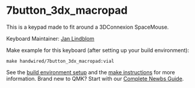 # 7button_3dx_macropad

This is a keypad made to fit around a 3DConnexion SpaceMouse.

Keyboard Maintainer: [Jan Lindblom](https://github.com/janlindblom)  

Make example for this keyboard (after setting up your build environment):

    make handwired/7button_3dx_macropad:vial

See the [build environment setup](https://docs.qmk.fm/#/getting_started_build_tools) and the [make instructions](https://docs.qmk.fm/#/getting_started_make_guide) for more information. Brand new to QMK? Start with our [Complete Newbs Guide](https://docs.qmk.fm/#/newbs).
